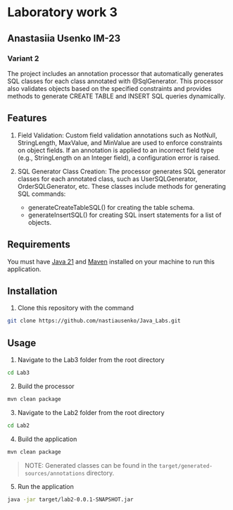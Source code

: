 # Laboratory work 3

## Anastasiia Usenko IM-23

### Variant 2

The project includes an annotation processor that automatically generates SQL classes for each class annotated with 
@SqlGenerator. This processor also validates objects based on the specified constraints and provides methods to generate 
CREATE TABLE and INSERT SQL queries dynamically.

## Features

1. Field Validation: Custom field validation annotations such as NotNull, StringLength, MaxValue, and MinValue are used 
to enforce constraints on object fields. If an annotation is applied to an incorrect field type (e.g., StringLength on 
an Integer field), a configuration error is raised.

2. SQL Generator Class Creation: The processor generates SQL generator classes for each annotated class, such as 
UserSQLGenerator, OrderSQLGenerator, etc. These classes include methods for generating SQL commands:
   * generateCreateTableSQL() for creating the table schema.
   * generateInsertSQL() for creating SQL insert statements for a list of objects.
## Requirements

You must have [Java 21](https://www.oracle.com/cis/java/technologies/downloads/#java21) 
and [Maven](https://maven.apache.org/download.cgi) installed on your machine to run this application.

## Installation

1. Clone this repository with the command

```bash
git clone https://github.com/nastiausenko/Java_Labs.git
```

## Usage

1. Navigate to the Lab3 folder from the root directory

```bash
cd Lab3
```

2. Build the processor

```bash
mvn clean package
```

3. Navigate to the Lab2 folder from the root directory

```bash
cd Lab2
```

4. Build the application

```bash
mvn clean package
```

> NOTE: Generated classes can be found in the `target/generated-sources/annotations` directory.

5. Run the application

```bash
java -jar target/lab2-0.0.1-SNAPSHOT.jar
```